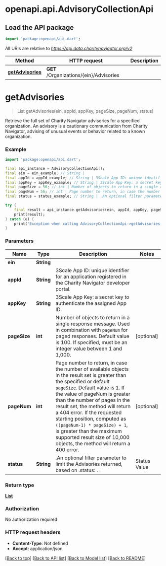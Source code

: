 # openapi.api.AdvisoryCollectionApi

## Load the API package
```dart
import 'package:openapi/api.dart';
```

All URIs are relative to *https://api.data.charitynavigator.org/v2*

Method | HTTP request | Description
------------- | ------------- | -------------
[**getAdvisories**](AdvisoryCollectionApi.md#getadvisories) | **GET** /Organizations/{ein}/Advisories | 


# **getAdvisories**
> List<AdvisoryCollectionItem> getAdvisories(ein, appId, appKey, pageSize, pageNum, status)



Retrieve the full set of Charity Navigator advisories for a specified organization. An advisory is a cautionary communication from Charity Navigator, advising of unusual events or behavior related to a known organization.

### Example
```dart
import 'package:openapi/api.dart';

final api_instance = AdvisoryCollectionApi();
final ein = ein_example; // String | 
final appId = appId_example; // String | 3Scale App ID: unique identifier for an application registered in the Charity Navigator  developer portal.
final appKey = appKey_example; // String | 3Scale App Key: a secret key to authenticate the assigned App ID.
final pageSize = 56; // int | Number of objects to return in a single response message. Used in combination with `pageNum` for paged responses. Default value is 100.  If specified, must be an integer value between 1 and 1,000.
final pageNum = 56; // int | Page number to return, in case the number of available objects in the result set is greater than the specified or default `pageSize`. Default value is 1. If the value of pageNum is greater than the number of pages in the result set, the method will return a 404 error. If the requested starting position, computed as `((pageNum-1) * pageSize) + 1`, is greater than the maximum supported result size of 10,000 objects, the method will return a 400 error.
final status = status_example; // String | .An optional filter parameter to limit the Advisories returned, based on .status: . .| Status Value | Advisories Included                                 | .| ------------ | --------------------------------------------------- | .| ALL | All advisories included, regardless of status.      | .| ACTIVE       | Includes only advisories that are currently active. | .| REMOVED      | Includes only advisories that have been removed.    | . .Omitting the status property is the equivalent of specifying ALL. Any value .other than the ones listed above will result in an HTTP error 400.

try {
    final result = api_instance.getAdvisories(ein, appId, appKey, pageSize, pageNum, status);
    print(result);
} catch (e) {
    print('Exception when calling AdvisoryCollectionApi->getAdvisories: $e\n');
}
```

### Parameters

Name | Type | Description  | Notes
------------- | ------------- | ------------- | -------------
 **ein** | **String**|  | 
 **appId** | **String**| 3Scale App ID: unique identifier for an application registered in the Charity Navigator  developer portal. | 
 **appKey** | **String**| 3Scale App Key: a secret key to authenticate the assigned App ID. | 
 **pageSize** | **int**| Number of objects to return in a single response message. Used in combination with `pageNum` for paged responses. Default value is 100.  If specified, must be an integer value between 1 and 1,000. | [optional] 
 **pageNum** | **int**| Page number to return, in case the number of available objects in the result set is greater than the specified or default `pageSize`. Default value is 1. If the value of pageNum is greater than the number of pages in the result set, the method will return a 404 error. If the requested starting position, computed as `((pageNum-1) * pageSize) + 1`, is greater than the maximum supported result size of 10,000 objects, the method will return a 400 error. | [optional] 
 **status** | **String**| .An optional filter parameter to limit the Advisories returned, based on .status: . .| Status Value | Advisories Included                                 | .| ------------ | --------------------------------------------------- | .| ALL | All advisories included, regardless of status.      | .| ACTIVE       | Includes only advisories that are currently active. | .| REMOVED      | Includes only advisories that have been removed.    | . .Omitting the status property is the equivalent of specifying ALL. Any value .other than the ones listed above will result in an HTTP error 400. | [optional] 

### Return type

[**List<AdvisoryCollectionItem>**](AdvisoryCollectionItem.md)

### Authorization

No authorization required

### HTTP request headers

 - **Content-Type**: Not defined
 - **Accept**: application/json

[[Back to top]](#) [[Back to API list]](../README.md#documentation-for-api-endpoints) [[Back to Model list]](../README.md#documentation-for-models) [[Back to README]](../README.md)

